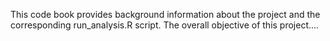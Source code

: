 This code book provides background information about the project and the corresponding run_analysis.R script. The overall objective of this project....
